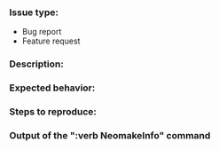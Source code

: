 ### Issue type:

<!-- Pick one and delete the rest -->
- Bug report
- Feature request

### Description:

<!-- Explain the issue in detail -->

### Expected behavior:

<!-- What did you expect or want to happen? -->

### Steps to reproduce:

<!--
Include if relevant.

Please execute `:let g:neomake_verbose = 3` to enable verbose output, which
might help showing the issue already.
Look at `:messages` to see them.
-->

### Output of the ":verb NeomakeInfo" command

<!--
Paste the output from `:verbose NeomakeInfo` here.
You can use `:redir @+> | silent verb NeomakeInfo | redir END` to copy it to
your clipboard.
-->
